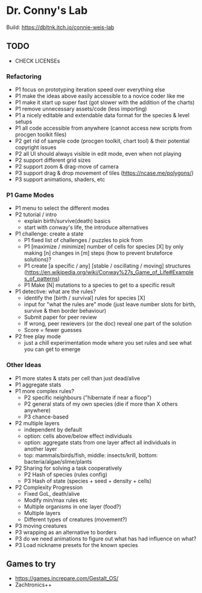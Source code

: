 # Dr. Conny's Lab

Build: https://dbltnk.itch.io/connie-weis-lab

## TODO

* CHECK LICENSEs

### Refactoring

* P1 focus on prototyping iteration speed over everything else
* P1 make the ideas above easily accessible to a novice coder like me
* P1 make it start up super fast (got slower with the addition of the charts)
* P1 remove unnecessary assets/code (less importing)
* P1 a nicely editable and extendable data format for the species & level setups
* P1 all code accessible from anywhere (cannot access new scripts from procgen toolkit files)
* P2 get rid of sample code (procgen toolkit, chart tool) & their potential copyright issues
* P2 all UI should always visible in edit mode, even when not playing
* P2 support different grid sizes
* P2 support zoom & drag-move of camera
* P3 support drag & drop movement of tiles (https://ncase.me/polygons/)
* P3 support animations, shaders, etc

### P1 Game Modes

* P1 menu to select the different modes
* P2 tutorial / intro
    * explain birth/survive(death) basics	
    * start with conway's life, the  introduce alternatives
* P1 challenge: create a state
    * P1 fixed list of challenges / puzzles to pick from
    * P1 [maximize / minimize] number of cells for species [X] by only making [n] changes in [m] steps (how to prevent bruteforce solutions)?
    * P1 create [a specific / any] [stable / oscillating / moving] structures (https://en.wikipedia.org/wiki/Conway%27s_Game_of_Life#Examples_of_patterns)
    * P1 Make [N] mutations to a species to get to a specific result
* P1 detective: what are the rules?
    * identify the [birth / survival] rules for species [X]
    * input for "what the rules are" mode (just leave number slots for birth, survive & then border behaviour)
    * Submit paper for peer review
    * If wrong, peer rewievers (or the doc) reveal one part of the solution
    * Score = fewer guesses
* P2 free play mode
    * just a chill experimentation mode where you set rules and see what you can get to emerge

### Other Ideas

* P1 more states & stats per cell than just dead/alive
* P1 aggregate stats
* P1 more complex rules?
    * P2 specific neighbours ("hibernate if near a floop")
    * P2 general stats of my own species (die if more than X others anywhere)
    * P3 chance-based
* P2 multiple layers 
    * independent by default
    * option: cells above/below effect individuals
    * option: aggregate stats from one layer affect all individuals in another layer
    * top: mammals/birds/fish, middle: insects/krill, bottom: bacteria/algae/slime/plants
* P2 Sharing for solving a task cooperatively
    * P2 Hash of species (rules config)
    * P3 Hash of state (species + seed + density + cells)
* P2 Complexity Progression
    * Fixed GoL, death/alive
    * Modify min/max rules etc
    * Multiple organisms in one layer (food?)
    * Multiple layers
    * Different types of creatures (movement?)
* P3 moving creatures
* P3 wrapping as an alternative to borders
* P3 do we need animations to figure out what has had influence on what?
* P3 Load nickname presets for the known species

## Games to try

* https://games.increpare.com/Gestalt_OS/
* Zachtronics++
